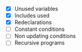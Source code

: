 - [x] Unused variables
- [x] Includes used
- [x] Redeclarations
- [ ] Constant conditions
- [ ] Non updating conditions
- [ ] Recursive programs